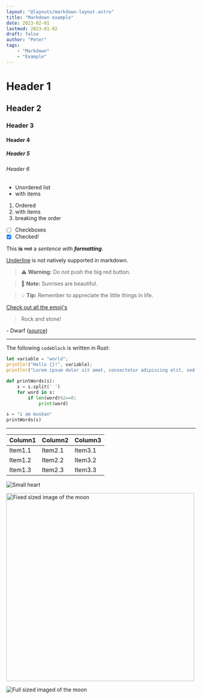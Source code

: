 ```yaml
---
layout: "@layouts/markdown-layout.astro"
title: "Markdown example"
date: 2023-02-01
lastmod: 2023-01-02
draft: false
author: "Peter"
tags:
    - "Markdown"
    - "Example"
---
```


# Header 1

## Header 2

### Header 3

#### Header 4

##### Header 5

###### Header 6

-   Unordered list
-   with items

1. Ordered
1. with items
1. breaking the order

-   [ ] Checkboxes
-   [x] Checked!

This **is** ~~not~~ a _sentence_ with **_formatting_**.

<ins>Underline</ins> is not natively supported in markdown.

[Spooky comments!]: #

> :warning: **Warning:** Do not push the big red button.

> :memo: **Note:** Sunrises are beautiful.

> :bulb: **Tip:** Remember to appreciate the little things in life.

[Check out all the emoji's](emojis)

> Rock and stone!

\- Dwarf ([source](#header-6))


---

The following `codeblock` is written in Rust:

```rust
let variable = "world";
println!("Hello {}!", variable);
println!("Lorem ipsum dolor sit amet, consectetur adipiscing elit, sed do eiusmod tempor incididunt ut labore et dolore magna aliqua. Id nibh tortor id aliquet lectus proin nibh nisl. Pharetra magna ac placerat vestibulum lectus mauris ultrices eros in. Ultrices mi tempus imperdiet nulla malesuada. Diam maecenas ultricies mi eget. Augue ut lectus arcu bibendum at varius vel pharetra. Non nisi est sit amet facilisis magna. Suscipit tellus mauris a diam maecenas sed enim ut. Curabitur gravida arcu ac tortor dignissim convallis. Justo donec enim diam vulputate ut pharetra sit amet aliquam. Felis bibendum ut tristique et egestas quis ipsum suspendisse. Dui id ornare arcu odio ut sem nulla. Egestas diam in arcu cursus euismod quis. Tempor orci eu lobortis elementum nibh tellus. Posuere urna nec tincidunt praesent semper feugiat nibh sed. Neque egestas congue quisque egestas diam in. Mi in nulla posuere sollicitudin aliquam ultrices sagittis orci. Egestas purus viverra accumsan in nisl nisi scelerisque. Vestibulum lorem sed risus ultricies tristique nulla aliquet. Urna porttitor rhoncus dolor purus. Feugiat in fermentum posuere urna nec. Nisi scelerisque eu ultrices vitae. Mattis molestie a iaculis at erat pellentesque adipiscing. Pharetra pharetra massa massa ultricies mi quis. Ultricies lacus sed turpis tincidunt id aliquet risus feugiat in. Tortor at risus viverra adipiscing at in. Auctor augue mauris augue neque.");
```

```python:even_words.py
def printWords(s):
    s = s.split(' ')
    for word in s:
        if len(word)%2==0:
            print(word)

s = "i am muskan"
printWords(s)
```

---

| Column1 | Column2 | Column3 |
| ------- | ------- | ------- |
| Item1.1 | Item2.1 | Item3.1 |
| Item1.2 | Item2.2 | Item3.2 |
| Item1.3 | Item2.3 | Item3.3 |

![Small heart](https://external-content.duckduckgo.com/iu/?u=https%3A%2F%2Fcdn.pixabay.com%2Fphoto%2F2017%2F09%2F23%2F16%2F33%2Fpixel-heart-2779422__180.png&f=1&nofb=1&ipt=697a0bdc8b439cddc2a3b4e584a47feb5830a933a583192a3357b6c53bc772ae&ipo=images)

<img alt="Fixed sized image of the moon" width="500px" src="https://external-content.duckduckgo.com/iu/?u=https%3A%2F%2Fimages.pexels.com%2Fphotos%2F47367%2Ffull-moon-moon-bright-sky-47367.jpeg%3Fcs%3Dsrgb%26dl%3Dsky-space-moon-astronomy-47367.jpg%26fm%3Djpg&f=1&nofb=1&ipt=4244809d84d9bb1dd9cb08284ed3364db20cd064dcba30d56d6927a0cd547425&ipo=images"/>

![Full sized imaged of the moon](https://external-content.duckduckgo.com/iu/?u=https%3A%2F%2Fimages.pexels.com%2Fphotos%2F47367%2Ffull-moon-moon-bright-sky-47367.jpeg%3Fcs%3Dsrgb%26dl%3Dsky-space-moon-astronomy-47367.jpg%26fm%3Djpg&f=1&nofb=1&ipt=4244809d84d9bb1dd9cb08284ed3364db20cd064dcba30d56d6927a0cd547425&ipo=images)
